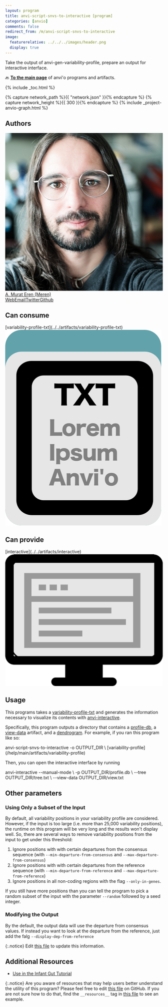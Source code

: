 ```yaml
---
layout: program
title: anvi-script-snvs-to-interactive [program]
categories: [anvio]
comments: false
redirect_from: /m/anvi-script-snvs-to-interactive
image:
  featurerelative: ../../../images/header.png
  display: true
---
```


Take the output of anvi-gen-variability-profile, prepare an output for interactive interface.

🔙 **[To the main page](../../)** of anvi'o programs and artifacts.


{% include _toc.html %}
<div id="svg" class="subnetwork"></div>
{% capture network_path %}{{ "network.json" }}{% endcapture %}
{% capture network_height %}{{ 300 }}{% endcapture %}
{% include _project-anvio-graph.html %}


## Authors

<div class="anvio-person"><div class="anvio-person-info"><div class="anvio-person-photo"><img class="anvio-person-photo-img" src="../../images/authors/meren.jpg" /></div><div class="anvio-person-info-box"><a href="/people/meren" target="_blank"><span class="anvio-person-name">A. Murat Eren (Meren)</span></a><div class="anvio-person-social-box"><a href="http://meren.org" class="person-social" target="_blank"><i class="fa fa-fw fa-home"></i>Web</a><a href="mailto:a.murat.eren@gmail.com" class="person-social" target="_blank"><i class="fa fa-fw fa-envelope-square"></i>Email</a><a href="http://twitter.com/merenbey" class="person-social" target="_blank"><i class="fa fa-fw fa-twitter-square"></i>Twitter</a><a href="http://github.com/meren" class="person-social" target="_blank"><i class="fa fa-fw fa-github"></i>Github</a></div></div></div></div>



## Can consume


<p style="text-align: left" markdown="1"><span class="artifact-r">[variability-profile-txt](../../artifacts/variability-profile-txt) <img src="../../images/icons/TXT.png" class="artifact-icon-mini" /></span></p>


## Can provide


<p style="text-align: left" markdown="1"><span class="artifact-p">[interactive](../../artifacts/interactive) <img src="../../images/icons/DISPLAY.png" class="artifact-icon-mini" /></span></p>


## Usage


This programs takes a <span class="artifact-n">[variability-profile-txt](/help/main/artifacts/variability-profile-txt)</span> and generates the information necessary to visualize its contents with <span class="artifact-p">[anvi-interactive](/help/main/programs/anvi-interactive)</span>. 

Specifically, this program outputs a directory that contains a <span class="artifact-n">[profile-db](/help/main/artifacts/profile-db)</span>, a <span class="artifact-n">[view-data](/help/main/artifacts/view-data)</span> artifact, and a <span class="artifact-n">[dendrogram](/help/main/artifacts/dendrogram)</span>. For example, if you ran this program like so: 

<div class="codeblock" markdown="1">
anvi&#45;script&#45;snvs&#45;to&#45;interactive &#45;o OUTPUT_DIR \
                                <span class="artifact&#45;n">[variability&#45;profile](/help/main/artifacts/variability&#45;profile)</span>
</div>

Then, you can open the interactive interface by running 

<div class="codeblock" markdown="1">
anvi&#45;interactive &#45;&#45;manual&#45;mode \
                 &#45;p OUTPUT_DIR/profile.db \
                 &#45;&#45;tree OUTPUT_DIR/tree.txt \
                 &#45;&#45;view&#45;data OUTPUT_DIR/view.txt
</div>

## Other parameters 

### Using Only a Subset of the Input

By default, all variability positions in your variability profile are considered. However, if the input is too large (i.e. more than 25,000 variability positions), the runtime on this program will be very long and the results won't display well. So, there are several ways to remove variability positions from  the input to get under this threshold: 

1. Ignore positions with with certain departures from the consensus sequence (with `--min-departure-from-consensus` and `--max-departure-from-consensus`)
2. Ignore positions with with certain departures from the reference sequence (with `--min-departure-from-reference` and `--max-departure-from-reference`)
3. Ignore positions in all non-coding regions with the flag `--only-in-genes`. 

If you still have more positions than you can tell the program to pick a random subset of the input with the parameter `--random` followed by a seed integer.

### Modifying the Output

By the default, the output data will use the departure from consensus values. If instead you want to look at the departure from the reference, just add the falg `--display-dep-from-reference`


{:.notice}
Edit [this file](https://github.com/merenlab/anvio/tree/master/anvio/docs/programs/anvi-script-snvs-to-interactive.md) to update this information.


## Additional Resources


* [Use in the Infant Gut Tutorial](http://merenlab.org/tutorials/infant-gut/#visualizing-snv-profiles-using-anvio)


{:.notice}
Are you aware of resources that may help users better understand the utility of this program? Please feel free to edit [this file](https://github.com/merenlab/anvio/tree/master/bin/anvi-script-snvs-to-interactive) on GitHub. If you are not sure how to do that, find the `__resources__` tag in [this file](https://github.com/merenlab/anvio/blob/master/bin/anvi-interactive) to see an example.
